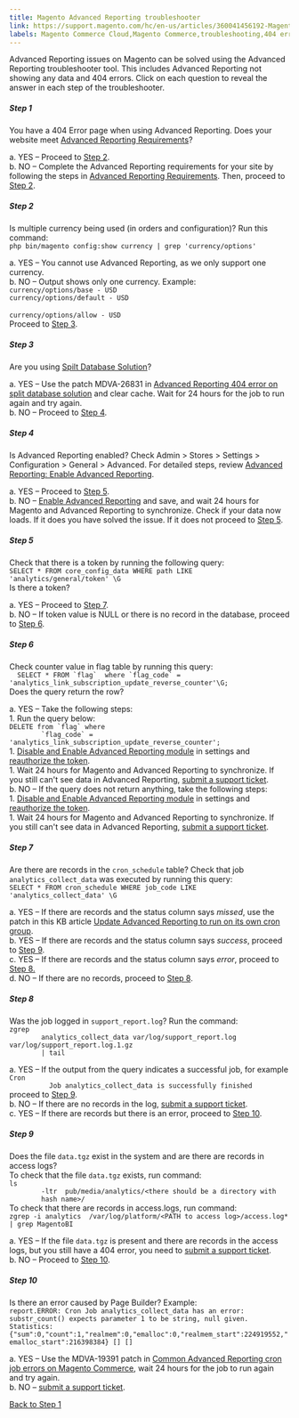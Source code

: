 ```yaml
---
title: Magento Advanced Reporting troubleshooter
link: https://support.magento.com/hc/en-us/articles/360041456192-Magento-Advanced-Reporting-troubleshooter
labels: Magento Commerce Cloud,Magento Commerce,troubleshooting,404 error,Advanced Reporting,2.3.x,2.4
---
```


Advanced Reporting issues on Magento can be solved using the Advanced Reporting troubleshooter tool. This includes Advanced Reporting not showing any data and 404 errors. Click on each question to reveal the answer in each step of the troubleshooter. 

<!---------This opens the main level that holds everything.--------------->

<div class="zd-accordion">
<!---------This is one whole accordion panel.--------------->
<div class="zd-accordion-panel">
<h5>Step 1</h5>
<div class="zd-accordion-section">You have a 404 Error page when using Advanced Reporting. Does your website meet <a href="https://docs.magento.com/user-guide/reports/advanced-reporting.html#requirements">Advanced Reporting Requirements</a>?</div>
<p class="zd-accordion-text">a. YES – Proceed to <a class="accordion-anchor" href="#zd-accordion-2">Step 2</a>.<br/>b. NO – Complete the Advanced Reporting requirements for your site by following the steps in <a href="https://docs.magento.com/user-guide/reports/advanced-reporting.html#requirements">Advanced Reporting Requirements</a>. Then, proceed to <a class="accordion-anchor" href="#zd-accordion-2">Step 2</a>.</p>
</div>
<!---------This opens the main level that holds everything.--------------->
<div class="zd-accordion">
<!---------This is one whole accordion panel.--------------->
<div class="zd-accordion-panel">
<h5>Step 2</h5>
<div class="zd-accordion-section">Is multiple currency being used (in orders and configuration)? Run this command:<br/><code>php bin/magento config:show currency | grep 'currency/options'</code>
</div>
<p class="zd-accordion-text">a. YES – You cannot use Advanced Reporting, as we only support one currency. <br/>b. NO –  Output shows only one currency. Example:<br/>   <code>currency/options/base - USD</code><br/>   <code>currency/options/default - USD
</code><br/>   <code>currency/options/allow - USD</code><br/>Proceed to <a class="accordion-anchor" href="#zd-accordion-3">Step 3</a>.</p>
</div>
<!---------This opens the main level that holds everything.--------------->
<div class="zd-accordion">
<!---------This is one whole accordion panel.--------------->
<div class="zd-accordion-panel">
<h5>Step 3</h5>
<div class="zd-accordion-section">Are you using <a href="https://devdocs.magento.com/guides/v2.3/config-guide/multi-master/multi-master.html">Spilt Database Solution</a>?</div>
<p class="zd-accordion-text">a. YES –  Use the patch MDVA-26831 in <a href="https://support.magento.com/hc/en-us/articles/360044725072-Advanced-Reporting-404-error-on-split-database-solution">Advanced Reporting 404 error on split database solution</a> and clear cache. Wait for 24 hours for the job to run again and try again.<br/>b. NO –  Proceed to <a class="accordion-anchor" href="#zd-accordion-4">Step 4</a>.</p>
</div>
<!---------This is one whole accordion panel.--------------->
<div class="zd-accordion-panel">
<h5>Step 4</h5>
<div class="zd-accordion-section">Is Advanced Reporting enabled? Check Admin > Stores > Settings > Configuration > General > Advanced. For detailed steps, review <a href="https://docs.magento.com/user-guide/reports/advanced-reporting.html#step-1-enable-advanced-reporting">Advanced Reporting: Enable Advanced Reporting</a>. </div>
<p class="zd-accordion-text">a. YES –  Proceed to <a class="accordion-anchor" href="#zd-accordion-5">Step 5</a>.<br/>b. NO –  <a href="https://docs.magento.com/user-guide/reports/advanced-reporting.html#step-1-enable-advanced-reporting">Enable Advanced Reporting</a> and save, and wait 24 hours for Magento and Advanced Reporting to synchronize. Check if your data now loads. If it does you have solved the issue. If it does not proceed to <a class="accordion-anchor" href="#zd-accordion-5">Step 5</a>.</p>
</div>
<p><!---------This is one whole accordion panel.---------------></p>
<div class="zd-accordion-panel">
<h5>Step 5</h5>
<div class="zd-accordion-section">Check that there is a token by running the following query: <br/><code>SELECT * FROM core_config_data WHERE path LIKE 'analytics/general/token' \G<br/></code>Is there a token?</div>
<p class="zd-accordion-text">a. YES –  Proceed to <a class="accordion-anchor" href="#zd-accordion-7">Step 7</a>. <br/>b. NO –  If token value is NULL or there is no record in the database, proceed to <a class="accordion-anchor" href="#zd-accordion-6">Step 6</a>.</p>
</div>
<p><!---------This is one whole accordion panel.---------------></p>
<div class="zd-accordion-panel">
<h5>Step 6</h5>
<div class="zd-accordion-section">Check counter value in flag table by running this query:<br/><code>  SELECT * FROM `flag`  where `flag_code` = 'analytics_link_subscription_update_reverse_counter'\G;</code><br/>Does the query return the row?</div>
<p class="zd-accordion-text">a. YES – Take the following steps:<br/>    1. Run the query below:<br/>        <code>DELETE from `flag` where
        `flag_code` =  'analytics_link_subscription_update_reverse_counter';</code><br/>   1. <a href="https://docs.magento.com/user-guide/reports/advanced-reporting.html#step-1-enable-advanced-reporting">Disable and Enable Advanced Reporting module</a> in settings and <a href="https://docs.magento.com/user-guide/reports/advanced-reporting.html#verify-that-the-integration-is-active">reauthorize the token</a>.<br/>   1. Wait 24 hours for Magento and Advanced Reporting to synchronize. If you still can't see data in Advanced Reporting, <a href="https://support.magento.com/hc/en-us/articles/360019088251">submit a support ticket</a>. <br/>b. NO –  If the query does not return anything, take the following steps:<br/>   1. <a href="https://docs.magento.com/user-guide/reports/advanced-reporting.html#step-1-enable-advanced-reporting">Disable and Enable Advanced Reporting module</a> in settings and <a href="https://docs.magento.com/user-guide/reports/advanced-reporting.html#verify-that-the-integration-is-active">reauthorize the token</a>.<br/>   1. Wait 24 hours for Magento and Advanced Reporting to synchronize. If you still can't see data in Advanced Reporting, <a href="https://support.magento.com/hc/en-us/articles/360019088251">submit a support ticket</a>. </p>
</div>
<p><!---------This is one whole accordion panel.---------------></p>
<div class="zd-accordion-panel">
<h5>Step 7</h5>
<div class="zd-accordion-section">Are there are records in the <code>cron_schedule</code> table? Check that job <code>analytics_collect_data</code> was executed by running this query:<br/><code>SELECT * FROM cron_schedule WHERE job_code LIKE 'analytics_collect_data' \G</code>
</div>
<p class="zd-accordion-text">a. YES –  If there are records and the status column says <em>missed</em>, use the patch in this KB article <a href="https://support.magento.com/hc/en-us/articles/360037681092">Update Advanced Reporting to run on its own cron group</a>. <br/>b. YES –  If there are records and the status column says <em>success</em>, proceed to <a class="accordion-anchor" href="#zd-accordion-9">Step 9</a>. <br/>c. YES – If there are records and the status column says <em>error</em>, proceed to <a class="accordion-anchor" href="#zd-accordion-8">Step 8.</a><br/>d. NO –  If there are no records, proceed to <a class="accordion-anchor" href="#zd-accordion-8">Step 8</a>. </p>
</div>
<div class="zd-accordion-panel">
<h5>Step 8</h5>
<div class="zd-accordion-section">Was the job logged in <code>support_report.log</code>? Run the command: <br/><code>zgrep
        analytics_collect_data var/log/support_report.log var/log/support_report.log.1.gz
        | tail</code>
</div>
<p class="zd-accordion-text">a. YES – If the output from the query indicates a successful job, for example<br/>     <code>Cron
          Job analytics_collect_data is successfully finished</code><br/>proceed to <a class="accordion-anchor" href="#zd-accordion-9">Step 9</a>. <br/>b. NO  –  If there are no records in the log, <a href="https://support.magento.com/hc/en-us/articles/360019088251">submit a support ticket</a>.<br/>c. YES  – If there are records but there is an error, proceed to <a class="accordion-anchor" href="#zd-accordion-10">Step 10</a>. </p>
</div>
<div class="zd-accordion-panel">
<h5>Step 9</h5>
<div class="zd-accordion-section">Does the file <code>data.tgz</code> exist in the system and are there are records in access logs?<br/>To check that the file <code>data.tgz</code> exists, run command:<br/> <code>ls
        -ltr  pub/media/analytics/&lt;there should be a directory with
        hash name>/</code><br/>To check that there are records in access.logs, run command:<br/><code>zgrep -i analytics  /var/log/platform/&lt;PATH to access log>/access.log* | grep MagentoBI</code>
</div>
<p class="zd-accordion-text">a. YES – If the file <code>data.tgz</code> is present and there are records in the access logs, but you still have a 404 error, you need to <a href="https://support.magento.com/hc/en-us/articles/360019088251">submit a support ticket</a>.<br/>b. NO  – Proceed to  <a class="accordion-anchor" href="#zd-accordion-10">Step 10</a>. </p>
</div>
<div class="zd-accordion-panel">
<h5>Step 10</h5>
<div class="zd-accordion-section">Is there an error caused by Page Builder? Example:<br/><code>report.ERROR: Cron Job analytics_collect_data has an error: substr_count() expects parameter 1 to be string, null given. Statistics: {"sum":0,"count":1,"realmem":0,"emalloc":0,"realmem_start":224919552,"emalloc_start":216398384} [] []</code>
</div>
<p class="zd-accordion-text">a. YES – Use the MDVA-19391 patch in <a href="https://support.magento.com/hc/en-us/articles/360044350992">Common Advanced Reporting cron job errors on Magento Commerce</a>, wait 24 hours for the job to run again and try again. <br/>b. NO – <a href="https://support.magento.com/hc/en-us/articles/360019088251">submit a support ticket</a>.</p>
</div>
<p><a href="#zd-accordion-1">Back to Step 1</a></p>
</div>
</div>
</div>